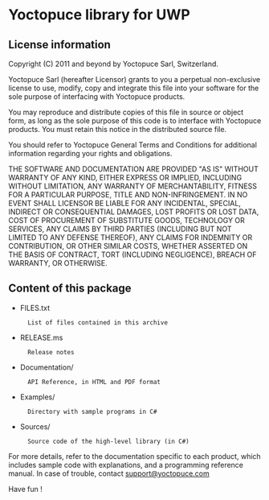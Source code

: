 Yoctopuce library for UWP
=========================

## License information


Copyright (C) 2011 and beyond by Yoctopuce Sarl, Switzerland.

Yoctopuce Sarl (hereafter Licensor) grants to you a perpetual
non-exclusive license to use, modify, copy and integrate this
file into your software for the sole purpose of interfacing
with Yoctopuce products.

You may reproduce and distribute copies of this file in
source or object form, as long as the sole purpose of this
code is to interface with Yoctopuce products. You must retain
this notice in the distributed source file.

You should refer to Yoctopuce General Terms and Conditions
for additional information regarding your rights and
obligations.

THE SOFTWARE AND DOCUMENTATION ARE PROVIDED "AS IS" WITHOUT
WARRANTY OF ANY KIND, EITHER EXPRESS OR IMPLIED, INCLUDING
WITHOUT LIMITATION, ANY WARRANTY OF MERCHANTABILITY, FITNESS
FOR A PARTICULAR PURPOSE, TITLE AND NON-INFRINGEMENT. IN NO
EVENT SHALL LICENSOR BE LIABLE FOR ANY INCIDENTAL, SPECIAL,
INDIRECT OR CONSEQUENTIAL DAMAGES, LOST PROFITS OR LOST DATA,
COST OF PROCUREMENT OF SUBSTITUTE GOODS, TECHNOLOGY OR
SERVICES, ANY CLAIMS BY THIRD PARTIES (INCLUDING BUT NOT
LIMITED TO ANY DEFENSE THEREOF), ANY CLAIMS FOR INDEMNITY OR
CONTRIBUTION, OR OTHER SIMILAR COSTS, WHETHER ASSERTED ON THE
BASIS OF CONTRACT, TORT (INCLUDING NEGLIGENCE), BREACH OF
WARRANTY, OR OTHERWISE.


## Content of this package


* FILES.txt

		List of files contained in this archive

* RELEASE.ms

		Release notes

* Documentation/

		API Reference, in HTML and PDF format

* Examples/

		Directory with sample programs in C#

* Sources/

		Source code of the high-level library (in C#)



For more details, refer to the documentation specific to each product, which
includes sample code with explanations, and a programming reference manual.
In case of trouble, contact support@yoctopuce.com

Have fun !
